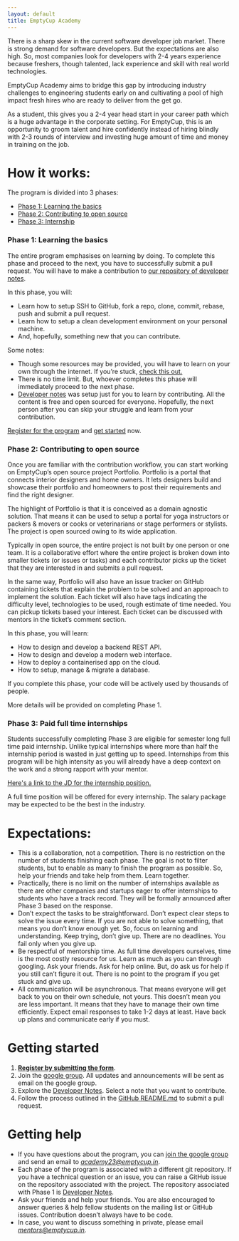 ```yaml
---
layout: default
title: EmptyCup Academy
---
```


There is a sharp skew in the current software developer job market. There is strong demand for software developers. But the expectations are also high. So, most companies look for developers with 2-4 years experience because freshers, though talented, lack experience and skill with real world technologies.

EmptyCup Academy aims to bridge this gap by introducing industry challenges to engineering students early on and cultivating a pool of high impact fresh hires who are ready to deliver from the get go.

As a student, this gives you a 2-4 year head start in your career path which is a huge advantage in the corporate setting. For EmptyCup, this is an opportunity to groom talent and hire confidently instead of hiring blindly with 2-3 rounds of interview and investing huge amount of time and money in training on the job.


# How it works:

The program is divided into 3 phases:

- [Phase 1: Learning the basics](#phase-1-learning-the-basics)
- [Phase 2: Contributing to open source](#phase-2-contributing-to-open-source)
- [Phase 3: Internship](#phase-3-paid-full-time-internships)

### Phase 1: Learning the basics

The entire program emphasises on learning by doing. To complete this phase and proceed to the next, you have to successfully submit a pull request. You will have to make a contribution  to [our repository of developer notes](https://emptycuphq.github.io/notes/). 

In this phase, you will:

- Learn how to setup SSH to GitHub, fork a repo, clone, commit, rebase, push and submit a pull request.
- Learn how to setup a clean development environment on your personal machine.
- And, hopefully, something new that you can contribute.

Some notes:

- Though some resources may be provided, you will have to learn on your own through the internet. If you’re stuck, [check this out.](https://emptycuphq.github.io/notes/stuck/)
- There is no time limit. But, whoever completes this phase will immediately proceed to the next phase.
- [Developer notes](https://emptycuphq.github.io/notes/) was setup just for you to learn by contributing. All the content is free and open sourced for everyone. Hopefully, the next person after you can skip your struggle and learn from your contribution.

[Register for the program](https://forms.gle/BU6boiHGwBkKNj6g6) and [get started](https://github.com/emptycuphq/notes) now.

### Phase 2: Contributing to open source

Once you are familiar with the contribution workflow, you can start working on EmptyCup’s open source project Portfolio. Portfolio is a portal that connects interior designers and home owners. It lets designers build and showcase their portfolio and homeowners to post their requirements and find the right designer.

The highlight of Portfolio is that it is conceived as a domain agnostic solution. That means it can be used to setup a portal for yoga instructors or packers & movers or cooks or veterinarians or stage performers or stylists. The project is open sourced owing to its wide application.

Typically in open source, the entire project is not built by one person or one team. It is a collaborative effort where the entire project is broken down into smaller tickets (or issues or tasks) and each contributor picks up the ticket that they are interested in and submits a pull request. 

In the same way, Portfolio will also have an issue tracker on GitHub containing tickets that explain the problem to be solved and an approach to implement the solution. Each ticket will also have tags indicating the difficulty level, technologies to be used, rough estimate of time needed. You can pickup tickets based your interest. Each ticket can be discussed with mentors in the ticket’s comment section.

In this phase, you will learn:

- How to design and develop a backend REST API.
- How to design and develop a modern web interface.
- How to deploy a containerised app on the cloud.
- How to setup, manage & migrate a database.

If you complete this phase, your code will be actively used by thousands of people.

More details will be provided on completing Phase 1.

### Phase 3: Paid full time internships

Students successfully completing Phase 3 are eligible for semester long full time paid internship. Unlike typical internships where more than half the internship period is wasted in just getting up to speed. Internships from this program will be high intensity as you will already have a deep context on the work and a strong rapport with your mentor. 

[Here's a link to the JD for the internship position.](https://emptycup.notion.site/Full-Stack-Internship-EmptyCup-a8019df1520c4f2a913f517ab0ba2856)

A full time position will be offered for every internship. The salary package may be expected to be the best in the industry.

# Expectations:

- This is a collaboration, not a competition. There is no restriction on the number of students finishing each phase. The goal is not to filter students, but to enable as many to finish the program as possible. So, help your friends and take help from them. Learn together.
- Practically, there is no limit on the number of internships available as there are other companies and startups eager to offer internships to students who have a track record. They will be formally announced after Phase 3 based on the response.
- Don’t expect the tasks to be straightforward. Don’t expect clear steps to solve the issue every time. If you are not able to solve something, that means you don’t know enough yet. So, focus on learning and understanding. Keep trying, don’t give up. There are no deadlines. You fail only when you give up.
- Be respectful of mentorship time. As full time developers ourselves, time is the most costly resource for us. Learn as much as you can through googling. Ask your friends. Ask for help online. But, do ask us for help if you still can’t figure it out. There is no point to the program if you get stuck and give up.
- All communication will be asynchronous. That means everyone will get back to you on their own schedule, not yours. This doesn’t mean you are less important. It means that they have to manage their own time efficiently. Expect email responses to take 1-2 days at least. Have back up plans and communicate early if you must.


# Getting started

1. **[Register by submitting the form](https://forms.gle/BU6boiHGwBkKNj6g6)**. 
2. Join the [google group](https://groups.google.com/a/emptycup.in/g/academy23). All updates and announcements will be sent as email on the google group.
2. Explore the [Developer Notes](https://emptycuphq.github.io/notes/). Select a note that you want to contribute.
3. Follow the process outlined in the [GitHub README.md](https://github.com/emptycuphq/notes) to submit a pull request.


# Getting help

- If you have questions about the program, you can [join the google group](https://groups.google.com/a/emptycup.in/g/academy23) and send an email to *academy23@emptycup.in*.
- Each phase of the program is associated with a different git repository. If you have a technical question or an issue, you can raise a GitHub issue on the repository associated with the project. The repository associated with Phase 1 is [Developer Notes](https://github.com/emptycuphq/notes).
- Ask your friends and help your friends. You are also encouraged to answer queries & help fellow students on the mailing list or GitHub issues. Contribution doesn’t always have to be code.
- In case, you want to discuss something in private, please email *mentors@emptycup.in*.
